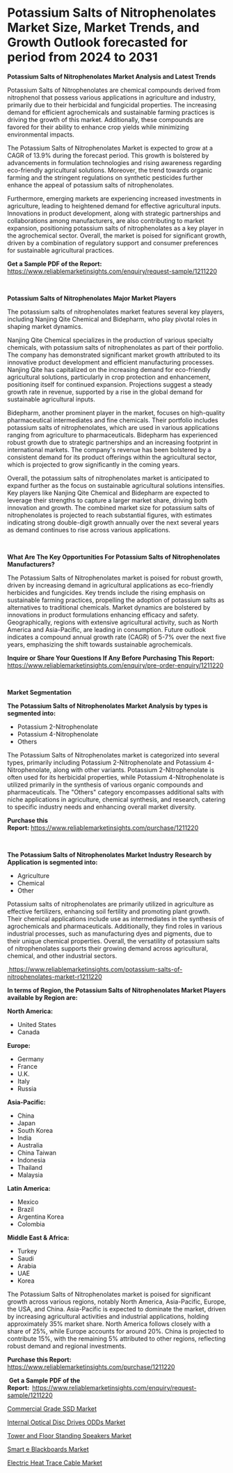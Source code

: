 <p><h1>Potassium Salts of Nitrophenolates Market Size, Market Trends, and Growth Outlook forecasted for period from 2024 to 2031</h1></p><p><strong>Potassium Salts of Nitrophenolates Market Analysis and Latest Trends</strong></p>
<p><p>Potassium Salts of Nitrophenolates are chemical compounds derived from nitrophenol that possess various applications in agriculture and industry, primarily due to their herbicidal and fungicidal properties. The increasing demand for efficient agrochemicals and sustainable farming practices is driving the growth of this market. Additionally, these compounds are favored for their ability to enhance crop yields while minimizing environmental impacts.</p><p>The Potassium Salts of Nitrophenolates Market is expected to grow at a CAGR of 13.9% during the forecast period. This growth is bolstered by advancements in formulation technologies and rising awareness regarding eco-friendly agricultural solutions. Moreover, the trend towards organic farming and the stringent regulations on synthetic pesticides further enhance the appeal of potassium salts of nitrophenolates. </p><p>Furthermore, emerging markets are experiencing increased investments in agriculture, leading to heightened demand for effective agricultural inputs. Innovations in product development, along with strategic partnerships and collaborations among manufacturers, are also contributing to market expansion, positioning potassium salts of nitrophenolates as a key player in the agrochemical sector. Overall, the market is poised for significant growth, driven by a combination of regulatory support and consumer preferences for sustainable agricultural practices.</p></p>
<p><strong>Get a Sample PDF of the Report:&nbsp;</strong> <a href="https://www.reliablemarketinsights.com/enquiry/request-sample/1211220?utm_campaign=1620&utm_medium=2&utm_source=Github&utm_content=ia&utm_term=13102024&utm_id=potassium-salts-of-nitrophenolates">https://www.reliablemarketinsights.com/enquiry/request-sample/1211220</a></p>
<p>&nbsp;</p>
<p><strong>Potassium Salts of Nitrophenolates Major Market Players</strong></p>
<p><p>The potassium salts of nitrophenolates market features several key players, including Nanjing Qite Chemical and Bidepharm, who play pivotal roles in shaping market dynamics. </p><p>Nanjing Qite Chemical specializes in the production of various specialty chemicals, with potassium salts of nitrophenolates as part of their portfolio. The company has demonstrated significant market growth attributed to its innovative product development and efficient manufacturing processes. Nanjing Qite has capitalized on the increasing demand for eco-friendly agricultural solutions, particularly in crop protection and enhancement, positioning itself for continued expansion. Projections suggest a steady growth rate in revenue, supported by a rise in the global demand for sustainable agricultural inputs.</p><p>Bidepharm, another prominent player in the market, focuses on high-quality pharmaceutical intermediates and fine chemicals. Their portfolio includes potassium salts of nitrophenolates, which are used in various applications ranging from agriculture to pharmaceuticals. Bidepharm has experienced robust growth due to strategic partnerships and an increasing footprint in international markets. The company's revenue has been bolstered by a consistent demand for its product offerings within the agricultural sector, which is projected to grow significantly in the coming years.</p><p>Overall, the potassium salts of nitrophenolates market is anticipated to expand further as the focus on sustainable agricultural solutions intensifies. Key players like Nanjing Qite Chemical and Bidepharm are expected to leverage their strengths to capture a larger market share, driving both innovation and growth. The combined market size for potassium salts of nitrophenolates is projected to reach substantial figures, with estimates indicating strong double-digit growth annually over the next several years as demand continues to rise across various applications.</p></p>
<p>&nbsp;</p>
<p><strong>What Are The Key Opportunities For Potassium Salts of Nitrophenolates Manufacturers?</strong></p>
<p><p>The Potassium Salts of Nitrophenolates market is poised for robust growth, driven by increasing demand in agricultural applications as eco-friendly herbicides and fungicides. Key trends include the rising emphasis on sustainable farming practices, propelling the adoption of potassium salts as alternatives to traditional chemicals. Market dynamics are bolstered by innovations in product formulations enhancing efficacy and safety. Geographically, regions with extensive agricultural activity, such as North America and Asia-Pacific, are leading in consumption. Future outlook indicates a compound annual growth rate (CAGR) of 5-7% over the next five years, emphasizing the shift towards sustainable agrochemicals.</p></p>
<p><strong>Inquire or Share Your Questions If Any Before Purchasing This Report:</strong> <a href="https://www.reliablemarketinsights.com/enquiry/pre-order-enquiry/1211220?utm_campaign=1620&utm_medium=2&utm_source=Github&utm_content=ia&utm_term=13102024&utm_id=potassium-salts-of-nitrophenolates">https://www.reliablemarketinsights.com/enquiry/pre-order-enquiry/1211220</a></p>
<p>&nbsp;</p>
<p><strong>Market Segmentation</strong></p>
<p><strong>The Potassium Salts of Nitrophenolates Market Analysis by types is segmented into:</strong></p>
<p><ul><li>Potassium 2-Nitrophenolate</li><li>Potassium 4-Nitrophenolate</li><li>Others</li></ul></p>
<p><p>The Potassium Salts of Nitrophenolates market is categorized into several types, primarily including Potassium 2-Nitrophenolate and Potassium 4-Nitrophenolate, along with other variants. Potassium 2-Nitrophenolate is often used for its herbicidal properties, while Potassium 4-Nitrophenolate is utilized primarily in the synthesis of various organic compounds and pharmaceuticals. The "Others" category encompasses additional salts with niche applications in agriculture, chemical synthesis, and research, catering to specific industry needs and enhancing overall market diversity.</p></p>
<p><strong>Purchase this Report:&nbsp;</strong><a href="https://www.reliablemarketinsights.com/purchase/1211220?utm_campaign=1620&utm_medium=2&utm_source=Github&utm_content=ia&utm_term=13102024&utm_id=potassium-salts-of-nitrophenolates">https://www.reliablemarketinsights.com/purchase/1211220</a></p>
<p>&nbsp;</p>
<p><strong>The Potassium Salts of Nitrophenolates Market Industry Research by Application is segmented into:</strong></p>
<p><ul><li>Agriculture</li><li>Chemical</li><li>Other</li></ul></p>
<p><p>Potassium salts of nitrophenolates are primarily utilized in agriculture as effective fertilizers, enhancing soil fertility and promoting plant growth. Their chemical applications include use as intermediates in the synthesis of agrochemicals and pharmaceuticals. Additionally, they find roles in various industrial processes, such as manufacturing dyes and pigments, due to their unique chemical properties. Overall, the versatility of potassium salts of nitrophenolates supports their growing demand across agricultural, chemical, and other industrial sectors.</p></p>
<p><a href="https://www.reliablemarketinsights.com/potassium-salts-of-nitrophenolates-market-r1211220?utm_campaign=1620&utm_medium=2&utm_source=Github&utm_content=ia&utm_term=13102024&utm_id=potassium-salts-of-nitrophenolates">&nbsp;https://www.reliablemarketinsights.com/potassium-salts-of-nitrophenolates-market-r1211220</a></p>
<p><strong>In terms of Region, the Potassium Salts of Nitrophenolates Market Players available by Region are:</strong></p>
<p>
    <p> <strong> North America: </strong>
        <ul>
            <li>United States</li>
            <li>Canada</li>
        </ul>
        </p> 
    <p> <strong> Europe: </strong>
        <ul>
            <li>Germany</li>
            <li>France</li>
            <li>U.K.</li>
            <li>Italy</li>
            <li>Russia</li>
        </ul>
        </p> 
    <p> <strong> Asia-Pacific: </strong>
        <ul>
            <li>China</li>
            <li>Japan</li>
            <li>South Korea</li>
            <li>India</li>
            <li>Australia</li>
            <li>China Taiwan</li>
            <li>Indonesia</li>
            <li>Thailand</li>
            <li>Malaysia</li>
        </ul>
        </p> 
    <p> <strong> Latin America: </strong>
        <ul>
            <li>Mexico</li>
            <li>Brazil</li>
            <li>Argentina Korea</li>
            <li>Colombia</li>
        </ul>
        </p> 
    <p> <strong> Middle East & Africa: </strong>
        <ul>
            <li>Turkey</li>
            <li>Saudi</li>
            <li>Arabia</li>
            <li>UAE</li>
            <li>Korea</li>
        </ul>
    </p>
    </p>
<p><p>The Potassium Salts of Nitrophenolates market is poised for significant growth across various regions, notably North America, Asia-Pacific, Europe, the USA, and China. Asia-Pacific is expected to dominate the market, driven by increasing agricultural activities and industrial applications, holding approximately 35% market share. North America follows closely with a share of 25%, while Europe accounts for around 20%. China is projected to contribute 15%, with the remaining 5% attributed to other regions, reflecting robust demand and regional investments.</p></p>
<p><strong>Purchase this Report: </strong><a href="https://www.reliablemarketinsights.com/purchase/1211220?utm_campaign=1620&utm_medium=2&utm_source=Github&utm_content=ia&utm_term=13102024&utm_id=potassium-salts-of-nitrophenolates">https://www.reliablemarketinsights.com/purchase/1211220</a></p>
<p>&nbsp;<strong>Get a Sample PDF of the Report:&nbsp;&nbsp;</strong><a href="https://www.reliablemarketinsights.com/enquiry/request-sample/1211220?utm_campaign=1620&utm_medium=2&utm_source=Github&utm_content=ia&utm_term=13102024&utm_id=potassium-salts-of-nitrophenolates">https://www.reliablemarketinsights.com/enquiry/request-sample/1211220</a></p>
<p><strong></strong></p>
<p><p><a href="https://www.linkedin.com/pulse/global-commercial-grade-ssd-industry-research-report-competitive-mgyof?utm_campaign=1620&utm_medium=2&utm_source=Github&utm_content=ia&utm_term=13102024&utm_id=potassium-salts-of-nitrophenolates">Commercial Grade SSD Market</a></p><p><a href="https://www.linkedin.com/pulse/strategic-roadmap-success-global-internal-optical-disc-drives-hcnqf?utm_campaign=1620&utm_medium=2&utm_source=Github&utm_content=ia&utm_term=13102024&utm_id=potassium-salts-of-nitrophenolates">Internal Optical Disc Drives ODDs Market</a></p><p><a href="https://www.linkedin.com/pulse/strategic-forecast-tower-floor-standing-speakers-market-growth-cizhf?utm_campaign=1620&utm_medium=2&utm_source=Github&utm_content=ia&utm_term=13102024&utm_id=potassium-salts-of-nitrophenolates">Tower and Floor Standing Speakers Market</a></p><p><a href="https://www.linkedin.com/pulse/smart-e-blackboards-landscape-product-spectrum-market-trajectories-p7u3f?utm_campaign=1620&utm_medium=2&utm_source=Github&utm_content=ia&utm_term=13102024&utm_id=potassium-salts-of-nitrophenolates">Smart e Blackboards Market</a></p><p><a href="https://github.com/JakirUddin511/Market-Research-Report-List-1/blob/main/electric-heat-trace-cable-market.md?utm_campaign=1620&utm_medium=2&utm_source=Github&utm_content=ia&utm_term=13102024&utm_id=potassium-salts-of-nitrophenolates">Electric Heat Trace Cable Market</a></p></p>